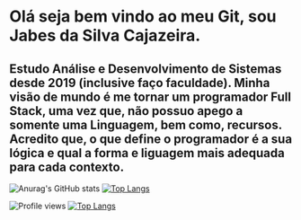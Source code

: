 # Olá seja bem vindo ao meu Git, sou Jabes da Silva Cajazeira. 

## Estudo Análise e Desenvolvimento de Sistemas desde 2019 (inclusive faço faculdade). Minha visão de mundo é me tornar um programador Full Stack, uma vez que, não possuo apego a somente uma Linguagem, bem como, recursos. Acredito que, o que define o programador é a sua lógica e qual a forma e liguagem mais adequada para cada contexto.
![Anurag's GitHub stats](https://github-readme-stats.vercel.app/api?username=MrJabes762&show_icons=true&theme=dark)
[![Top Langs](https://github-readme-stats.vercel.app/api/top-langs/?username=MrJabes762&theme=dark&layout=compact)](https://github.com/anuraghazra/github-readme-stats)

![Profile views](https://gpvc.arturio.dev/MrJabes762)
[![Top Langs](https://github-readme-stats.vercel.app/api/top-langs/?username=MrJabes762&theme=dark&langs_count=8)](https://github.com/anuraghazra/github-readme-stats)

